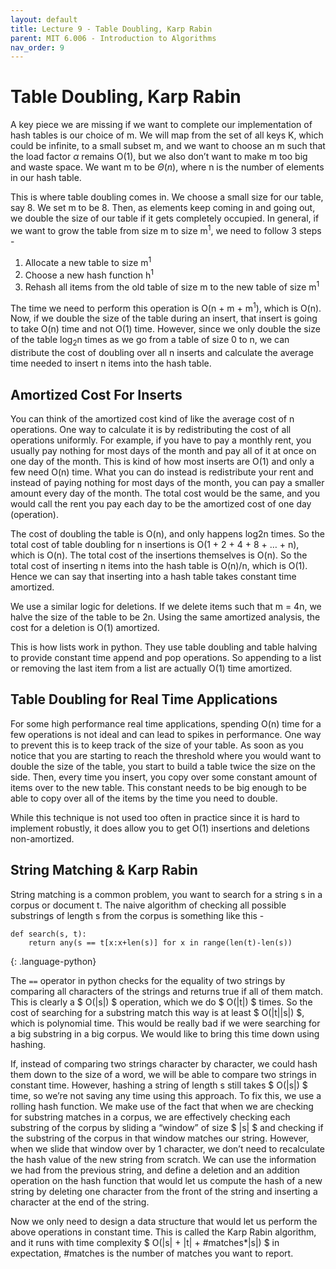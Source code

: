 ```yaml
---
layout: default
title: Lecture 9 - Table Doubling, Karp Rabin
parent: MIT 6.006 - Introduction to Algorithms
nav_order: 9
---
```


# Table Doubling, Karp Rabin
A key piece we are missing if we want to complete our implementation of hash tables is our choice of m. We will map from the set of all keys K, which could be infinite, to a small subset m, and we want to choose an m such that the load factor $\alpha$ remains O(1), but we also don’t want to make m too big and waste space. We want m to be $\Theta(n)$, where n is the number of elements in our hash table.

This is where table doubling comes in. We choose a small size for our table, say 8. We set m to be 8. Then, as elements keep coming in and going out, we double the size of our table if it gets completely occupied. In general, if we want to grow the table from size m to size m<sup>1</sup>, we need to follow 3 steps -

1. Allocate a new table to size m<sup>1</sup>
2. Choose a new hash function h<sup>1</sup>
3. Rehash all items from the old table of size m to the new table of size m<sup>1</sup>

The time we need to perform this operation is O(n + m + m<sup>1</sup>), which is O(n). Now, if we double the size of the table during an insert, that insert is going to take O(n) time and not O(1) time. However, since we only double the size of the table log<sub>2</sub>n times as we go from a table of size 0 to n, we can distribute the cost of doubling over all n inserts and calculate the average time needed to insert n items into the hash table.

## Amortized Cost For Inserts
You can think of the amortized cost kind of like the average cost of n operations. One way to calculate it is by redistributing the cost of all operations uniformly. For example, if you have to pay a monthly rent, you usually pay nothing for most days of the month and pay all of it at once on one day of the month. This is kind of how most inserts are O(1) and only a few need O(n) time. What you can do instead is redistribute your rent and instead of paying nothing for most days of the month, you can pay a smaller amount every day of the month. The total cost would be the same, and you would call the rent you pay each day to be the amortized cost of one day (operation).

The cost of doubling the table is O(n), and only happens log2n times. So the total cost of table doubling for n insertions is O(1 + 2 + 4 + 8 + … + n), which is O(n). The total cost of the insertions themselves is O(n). So the total cost of inserting n items into the hash table is O(n)/n, which is O(1). Hence we can say that inserting into a hash table takes constant time amortized.

We use a similar logic for deletions. If we delete items such that m = 4n, we halve the size of the table to be 2n. Using the same amortized analysis, the cost for a deletion is O(1) amortized.

This is how lists work in python. They use table doubling and table halving to provide constant time append and pop operations. So appending to a list or removing the last item from a list are actually O(1) time amortized.

## Table Doubling for Real Time Applications
For some high performance real time applications, spending O(n) time for a few operations is not ideal and can lead to spikes in performance. One way to prevent this is to keep track of the size of your table. As soon as you notice that you are starting to reach the threshold where you would want to double the size of the table, you start to build a table twice the size on the side. Then, every time you insert, you copy over some constant amount of items over to the new table. This constant needs to be big enough to be able to copy over all of the items by the time you need to double.

While this technique is not used too often in practice since it is hard to implement robustly, it does allow you to get O(1) insertions and deletions non-amortized.

## String Matching & Karp Rabin
String matching is a common problem, you want to search for a string s in a corpus or document t. The naive algorithm of checking all possible substrings of length s from the corpus is something like this -

~~~
def search(s, t):
    return any(s == t[x:x+len(s)] for x in range(len(t)-len(s))
~~~
{: .language-python}

The `==` operator in python checks for the equality of two strings by comparing all characters of the strings and returns true if all of them match. This is clearly a $ O(\|s\|) $ operation, which we do $ O(\|t\|) $ times. So the cost of searching for a substring match this way is at least $ O(\|t\|\|s\|) $, which is polynomial time. This would be really bad if we were searching for a big substring in a big corpus. We would like to bring this time down using hashing.

If, instead of comparing two strings character by character, we could hash them down to the size of a word, we will be able to compare two strings in constant time. However, hashing a string of length s still takes $ O(\|s\|) $ time, so we’re not saving any time using this approach. To fix this, we use a rolling hash function. We make use of the fact that when we are checking for substring matches in a corpus, we are effectively checking each substring of the corpus by sliding a “window” of size $ \|s\| $ and checking if the substring of the corpus in that window matches our string. However, when we slide that window over by 1 character, we don’t need to recalculate the hash value of the new string from scratch. We can use the information we had from the previous string, and define a deletion and an addition operation on the hash function that would let us compute the hash of a new string by deleting one character from the front of the string and inserting a character at the end of the string.

Now we only need to design a data structure that would let us perform the above operations in constant time. This is called the Karp Rabin algorithm, and it runs with time complexity $ O(\|s\| + \|t\| + #matches*\|s\|) $ in expectation, #matches is the number of matches you want to report.
